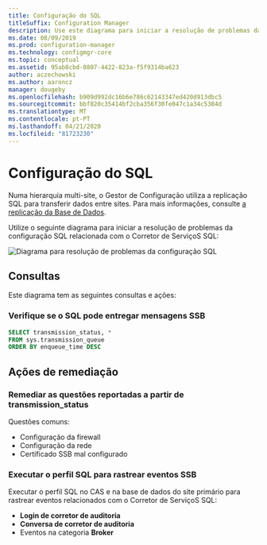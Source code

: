 ```yaml
---
title: Configuração do SQL
titleSuffix: Configuration Manager
description: Use este diagrama para iniciar a resolução de problemas da configuração SQL para O Gestor de Configuração
ms.date: 08/09/2019
ms.prod: configuration-manager
ms.technology: configmgr-core
ms.topic: conceptual
ms.assetid: 95ab8cbd-0807-4422-823a-f5f9314ba623
author: aczechowski
ms.author: aaroncz
manager: dougeby
ms.openlocfilehash: b909d992dc16b6e786c62143347ed420d913dbc5
ms.sourcegitcommit: bbf820c35414bf2cba356f30fe047c1a34c5384d
ms.translationtype: MT
ms.contentlocale: pt-PT
ms.lasthandoff: 04/21/2020
ms.locfileid: "81723230"
---
```

# <a name="sql-configuration"></a>Configuração do SQL

Numa hierarquia multi-site, o Gestor de Configuração utiliza a replicação SQL para transferir dados entre sites. Para mais informações, consulte [a replicação da Base de Dados](../../../plan-design/hierarchy/database-replication.md).

Utilize o seguinte diagrama para iniciar a resolução de problemas da configuração SQL relacionada com o Corretor de ServiçoS SQL:

![Diagrama para resolução de problemas da configuração SQL](media/sql-configuration.svg)

## <a name="queries"></a>Consultas

Este diagrama tem as seguintes consultas e ações:

### <a name="check-if-sql-can-deliver-ssb-messages"></a>Verifique se o SQL pode entregar mensagens SSB

```sql
SELECT transmission_status, *
FROM sys.transmission_queue
ORDER BY enqueue_time DESC
```

## <a name="remediation-actions"></a>Ações de remediação

### <a name="remediate-the-issues-reported-from-transmission_status"></a>Remediar as questões reportadas a partir de transmission_status

Questões comuns:

- Configuração da firewall
- Configuração da rede
- Certificado SSB mal configurado

### <a name="run-sql-profiler-to-trace-ssb-events"></a>Executar o perfil SQL para rastrear eventos SSB

Executar o perfil SQL no CAS e na base de dados do site primário para rastrear eventos relacionados com o Corretor de ServiçoS SQL:

- **Login de corretor de auditoria**
- **Conversa de corretor de auditoria**
- Eventos na categoria **Broker**
